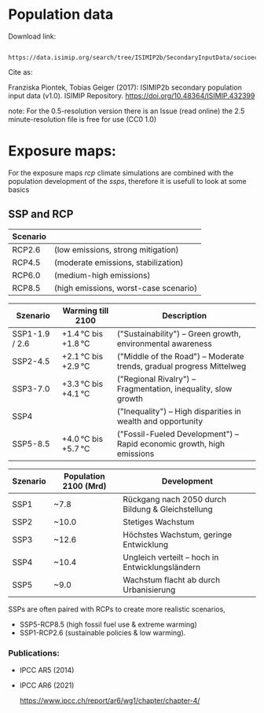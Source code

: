 # Population data

Download link:

	 https://data.isimip.org/search/tree/ISIMIP2b/SecondaryInputData/socioeconomic/pop/histsoc/pop/

Cite as:

Franziska Piontek, Tobias Geiger (2017): ISIMIP2b secondary population input data (v1.0). ISIMIP Repository. https://doi.org/10.48364/ISIMIP.432399

note:
For the 0.5-resolution version there is an Issue (read online) the 2.5 minute-resolution file is free for use (CC0 1.0)

# Exposure maps:

For the exposure maps *rcp* climate simulations are combined with the population development of the *ssps*, therefore it is usefull to look at some basics

## SSP and RCP

| Scenario |                                      |
|----------|--------------------------------------|
| RCP2.6   | (low emissions, strong mitigation)   |
| RCP4.5   | (moderate emissions, stabilization)  |
| RCP6.0   | (medium-high emissions)              |
| RCP8.5   | (high emissions, worst-case scenario)|



| Szenario       | Warming till 2100   | Description
|----------------|---------------------|-----------------------------------------------------------------------|
| SSP1-1.9 / 2.6 | +1.4 °C bis +1.8 °C | ("Sustainability") – Green growth, environmental awareness            |
| SSP2-4.5       | +2.1 °C bis +2.9 °C | ("Middle of the Road") – Moderate trends, gradual progress Mittelweg  |
| SSP3-7.0       | +3.3 °C bis +4.1 °C | ("Regional Rivalry") – Fragmentation, inequality, slow growth         |
| SSP4           |                     | ("Inequality") – High disparities in wealth and opportunity           |
| SSP5-8.5       | +4.0 °C bis +5.7 °C | ("Fossil-Fueled Development") – Rapid economic growth, high emissions |


| Szenario | Population 2100 (Mrd)| Development
|----------|----------------------|---------------------------------------------------|
|SSP1      | ~7.8                 | Rückgang nach 2050 durch Bildung & Gleichstellung |
|SSP2      | ~10.0                | Stetiges Wachstum                                 |
|SSP3      | ~12.6                | Höchstes Wachstum, geringe Entwicklung            |
|SSP4      | ~10.4                | Ungleich verteilt – hoch in Entwicklungsländern   |
|SSP5      | ~9.0                 | Wachstum flacht ab durch Urbanisierung            |


SSPs are often paired with RCPs to create more realistic scenarios,

 * SSP5-RCP8.5 (high fossil fuel use & extreme warming)
 * SSP1-RCP2.6 (sustainable policies & low warming). 

### Publications: 
 * IPCC AR5 (2014)
 * IPCC AR6 (2021)

   https://www.ipcc.ch/report/ar6/wg1/chapter/chapter-4/
